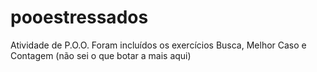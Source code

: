 # pooestressados
Atividade de P.O.O. Foram incluídos os exercícios Busca, Melhor Caso e Contagem (não sei o que botar a mais aqui)
